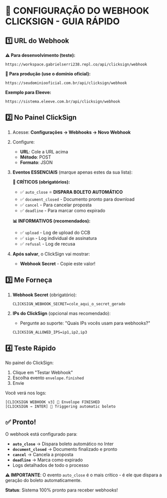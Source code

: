 # 📌 CONFIGURAÇÃO DO WEBHOOK CLICKSIGN - GUIA RÁPIDO

## 1️⃣ URL do Webhook

**⚠️ Para desenvolvimento (teste):**
```
https://workspace.gabrielserri238.repl.co/api/clicksign/webhook
```

**🏢 Para produção (use o domínio oficial):**
```
https://seudominiooficial.com.br/api/clicksign/webhook
```

**Exemplo para Eleeve:**
```
https://sistema.eleeve.com.br/api/clicksign/webhook
```

## 2️⃣ No Painel ClickSign

1. Acesse: **Configurações → Webhooks → Novo Webhook**

2. Configure:
   - **URL**: Cole a URL acima
   - **Método**: POST
   - **Formato**: JSON

3. **Eventos ESSENCIAIS** (marque apenas estes da sua lista):
   
   **🎯 CRÍTICOS (obrigatórios):**
   - ✅ `auto_close` ⭐ **DISPARA BOLETO AUTOMÁTICO**
   - ✅ `document_closed` - Documento pronto para download
   - ✅ `cancel` - Para cancelar proposta
   - ✅ `deadline` - Para marcar como expirado
   
   **📊 INFORMATIVOS (recomendados):**
   - ✅ `upload` - Log de upload do CCB
   - ✅ `sign` - Log individual de assinatura
   - ✅ `refusal` - Log de recusa

4. **Após salvar**, o ClickSign vai mostrar:
   - **Webhook Secret** - Copie este valor!

## 3️⃣ Me Forneça

1. **Webhook Secret** (obrigatório):
   ```
   CLICKSIGN_WEBHOOK_SECRET=cole_aqui_o_secret_gerado
   ```

2. **IPs do ClickSign** (opcional mas recomendado):
   - Pergunte ao suporte: "Quais IPs vocês usam para webhooks?"
   ```
   CLICKSIGN_ALLOWED_IPS=ip1,ip2,ip3
   ```

## 4️⃣ Teste Rápido

No painel do ClickSign:
1. Clique em "Testar Webhook"
2. Escolha evento `envelope.finished`
3. Envie

Você verá nos logs:
```
[CLICKSIGN WEBHOOK v3] 🎉 Envelope FINISHED
[CLICKSIGN → INTER] 🚀 Triggering automatic boleto
```

## ✅ Pronto!

O webhook está configurado para:
- **`auto_close`** → Dispara boleto automático no Inter
- **`document_closed`** → Documento finalizado e pronto
- **`cancel`** → Cancela a proposta
- **`deadline`** → Marca como expirado
- Logs detalhados de todo o processo

**⚠️ IMPORTANTE**: O evento `auto_close` é o mais crítico - é ele que dispara a geração do boleto automaticamente.

**Status**: Sistema 100% pronto para receber webhooks!